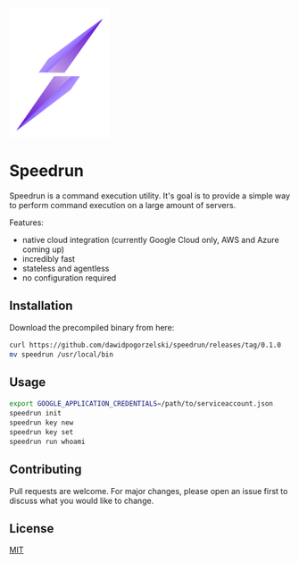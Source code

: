 ![logo](docs/logo2.png)

# Speedrun

Speedrun is a command execution utility. It's goal is to provide a simple way to perform command execution on a large amount of servers.

Features:

* native cloud integration (currently Google Cloud only, AWS and Azure coming up)
* incredibly fast
* stateless and agentless
* no configuration required


## Installation

Download the precompiled binary from here:

```bash
curl https://github.com/dawidpogorzelski/speedrun/releases/tag/0.1.0
mv speedrun /usr/local/bin
```

## Usage

```bash
export GOOGLE_APPLICATION_CREDENTIALS=/path/to/serviceaccount.json
speedrun init
speedrun key new
speedrun key set
speedrun run whoami
```

## Contributing

Pull requests are welcome. For major changes, please open an issue first to discuss what you would like to change.

## License

[MIT](https://choosealicense.com/licenses/mit/)
